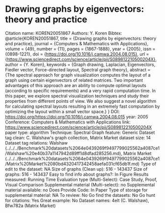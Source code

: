 # Drawing graphs by eigenvectors: theory and practice

Citation name: KOREN20051867
Authors: Y. Koren
Bibtex: @article{KOREN20051867,
title = {Drawing graphs by eigenvectors: theory and practice},
journal = {Computers & Mathematics with Applications},
volume = {49},
number = {11},
pages = {1867-1888},
year = {2005},
issn = {0898-1221},
doi = {https://doi.org/10.1016/j.camwa.2004.08.015},
url = {https://www.sciencedirect.com/science/article/pii/S089812210500204X},
author = {Y. Koren},
keywords = {Graph drawing, Laplacian, Eigenvectors, Fiedler vector, Force-directed layout, Spectral graph theory},
abstract = {The spectral approach for graph visualization computes the layout of a graph using certain eigenvectors of related matrices. Two important advantages of this approach are an ability to compute optimal layouts (according to specific requirements) and a very rapid computation time. In this paper, we explore spectral visualization techniques and study their properties from different points of view. We also suggest a novel algorithm for calculating spectral layouts resulting in an extremely fast computation by optimizing the layout within a small vector space.}
}
DOI: https://doi.org/https://doi.org/10.1016/j.camwa.2004.08.015
year: 2005
Conference: Computers & Mathematics with Applications
link: https://www.sciencedirect.com/science/article/pii/S089812210500204X
paper type: algorithm
Technique: Spectral
Graph feature: Generic
Dataset tag clean: C. Walshaw's graph collection, Matrix Market
dataset size: 14
Dataset tag relations: Walshaw (../../../Benchmark%20datasets%2064e0439269f9497799025562a4087ce1/Walshaw%20e40b37a1147942d89ff1d8dfad285256.md), Matrix Market (../../../Benchmark%20datasets%2064e0439269f9497799025562a4087ce1/Matrix%20Market%2080bd4320417342458aefa031cf65db1f.md)
Type of edit to the dataset: NA
Size of graphs (Clean up): 516 - 143437
Size of graphs: 516 - 143437
Easy to find info about graphs?: In Figure
Results measured: Running Time
Evaluation type (Multi-Select): Case Study, Proof, Visual Comparison
Supplemental material (Multi-select): no
Supplemental material available: no
Does Provide Code: In Paper
Type of storage for supplemental material: NA
To review: No
Go find the datasets: No
Go hunt for citations: Yes
Great example: No
Dataset names: 4elt (C. Walshaw), Bfw782a (Matrix Market)